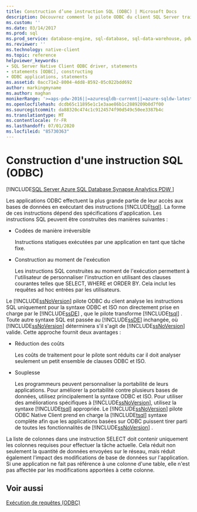 ```yaml
---
title: Construction d’une instruction SQL (ODBC) | Microsoft Docs
description: Découvrez comment le pilote ODBC du client SQL Server traite les instructions SQL, en analysant certains dans les instructions Transact-SQL et en passant les autres à la base de données inchangées.
ms.custom: ''
ms.date: 03/14/2017
ms.prod: sql
ms.prod_service: database-engine, sql-database, sql-data-warehouse, pdw
ms.reviewer: ''
ms.technology: native-client
ms.topic: reference
helpviewer_keywords:
- SQL Server Native Client ODBC driver, statements
- statements [ODBC], constructing
- ODBC applications, statements
ms.assetid: 0acc71e2-8004-4dd8-8592-05c022bdd692
author: markingmyname
ms.author: maghan
monikerRange: '>=aps-pdw-2016||=azuresqldb-current||=azure-sqldw-latest||>=sql-server-2016||=sqlallproducts-allversions||>=sql-server-linux-2017||=azuresqldb-mi-current'
ms.openlocfilehash: dcdb65c11895e1c1e3aae86b1c2889209b0d7f00
ms.sourcegitcommit: da88320c474c1c9124574f90d549c50ee3387b4c
ms.translationtype: MT
ms.contentlocale: fr-FR
ms.lasthandoff: 07/01/2020
ms.locfileid: "85730363"
---
```

# <a name="constructing-an-sql-statement-odbc"></a>Construction d'une instruction SQL (ODBC)
[!INCLUDE[SQL Server Azure SQL Database Synapse Analytics PDW ](../../includes/applies-to-version/sql-asdb-asdbmi-asdw-pdw.md)]

  Les applications ODBC effectuent la plus grande partie de leur accès aux bases de données en exécutant des instructions [!INCLUDE[tsql](../../includes/tsql-md.md)]. La forme de ces instructions dépend des spécifications d'application. Les instructions SQL peuvent être construites des manières suivantes :  
  
-   Codées de manière irréversible  
  
     Instructions statiques exécutées par une application en tant que tâche fixe.  
  
-   Construction au moment de l'exécution  
  
     Les instructions SQL construites au moment de l'exécution permettent à l'utilisateur de personnaliser l'instruction en utilisant des clauses courantes telles que SELECT, WHERE et ORDER BY. Cela inclut les requêtes ad hoc entrées par les utilisateurs.  
  
 Le [!INCLUDE[ssNoVersion](../../includes/ssnoversion-md.md)] pilote ODBC du client analyse les instructions SQL uniquement pour la syntaxe ODBC et ISO non directement prise en charge par le [!INCLUDE[ssDE](../../includes/ssde-md.md)] , que le pilote transforme [!INCLUDE[tsql](../../includes/tsql-md.md)] . Toute autre syntaxe SQL est passée au [!INCLUDE[ssDE](../../includes/ssde-md.md)] inchangée, où [!INCLUDE[ssNoVersion](../../includes/ssnoversion-md.md)] déterminera s'il s'agit de [!INCLUDE[ssNoVersion](../../includes/ssnoversion-md.md)] valide. Cette approche fournit deux avantages :  
  
-   Réduction des coûts  
  
     Les coûts de traitement pour le pilote sont réduits car il doit analyser seulement un petit ensemble de clauses ODBC et ISO.  
  
-   Souplesse  
  
     Les programmeurs peuvent personnaliser la portabilité de leurs applications. Pour améliorer la portabilité contre plusieurs bases de données, utilisez principalement la syntaxe ODBC et ISO. Pour utiliser des améliorations spécifiques à [!INCLUDE[ssNoVersion](../../includes/ssnoversion-md.md)], utilisez la syntaxe [!INCLUDE[tsql](../../includes/tsql-md.md)] appropriée. Le [!INCLUDE[ssNoVersion](../../includes/ssnoversion-md.md)] pilote ODBC Native Client prend en charge la [!INCLUDE[tsql](../../includes/tsql-md.md)] syntaxe complète afin que les applications basées sur ODBC puissent tirer parti de toutes les fonctionnalités de [!INCLUDE[ssNoVersion](../../includes/ssnoversion-md.md)] .  
  
 La liste de colonnes dans une instruction SELECT doit contenir uniquement les colonnes requises pour effectuer la tâche actuelle. Cela réduit non seulement la quantité de données envoyées sur le réseau, mais réduit également l'impact des modifications de base de données sur l'application. Si une application ne fait pas référence à une colonne d'une table, elle n'est pas affectée par les modifications apportées à cette colonne.  
  
## <a name="see-also"></a>Voir aussi  
 [Exécution de requêtes &#40;ODBC&#41;](../../relational-databases/native-client-odbc-queries/executing-queries-odbc.md)  
  
  
